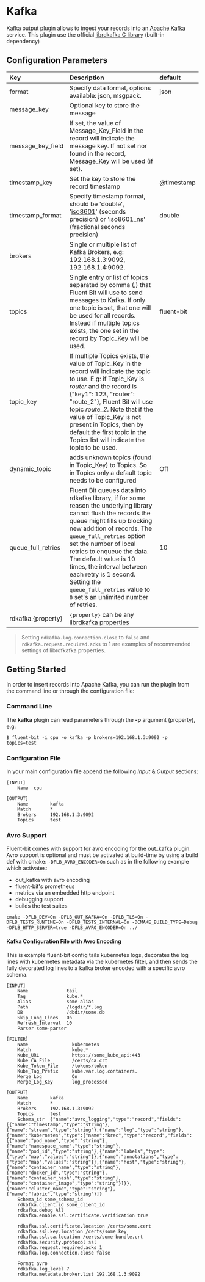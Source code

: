 # Kafka

Kafka output plugin allows to ingest your records into an [Apache Kafka](https://kafka.apache.org/) service. This plugin use the official [librdkafka C library](https://github.com/edenhill/librdkafka) \(built-in dependency\)

## Configuration Parameters

| Key | Description | default |
| :--- | :--- | :--- |
| format | Specify data format, options available: json, msgpack. | json |
| message\_key | Optional key to store the message |  |
| message\_key\_field | If set, the value of Message\_Key\_Field in the record will indicate the message key. If not set nor found in the record, Message\_Key will be used \(if set\). |  |
| timestamp\_key | Set the key to store the record timestamp | @timestamp |
| timestamp\_format | Specify timestamp format, should be 'double', '[iso8601](https://en.wikipedia.org/wiki/ISO_8601)' (seconds precision) or 'iso8601_ns' (fractional seconds precision) | double |
| brokers | Single or multiple list of Kafka Brokers, e.g: 192.168.1.3:9092, 192.168.1.4:9092. |  |
| topics | Single entry or list of topics separated by comma \(,\) that Fluent Bit will use to send messages to Kafka. If only one topic is set, that one will be used for all records. Instead if multiple topics exists, the one set in the record by Topic\_Key will be used. | fluent-bit |
| topic\_key | If multiple Topics exists, the value of Topic\_Key in the record will indicate the topic to use. E.g: if Topic\_Key is _router_ and the record is {"key1": 123, "router": "route\_2"}, Fluent Bit will use topic _route\_2_. Note that if the value of Topic\_Key is not present in Topics, then by default the first topic in the Topics list will indicate the topic to be used. |  |
| dynamic\_topic | adds unknown topics \(found in Topic\_Key\) to Topics. So in Topics only a default topic needs to be configured | Off |
| queue\_full\_retries | Fluent Bit queues data into rdkafka library, if for some reason the underlying library cannot flush the records the queue might fills up blocking new addition of records. The `queue_full_retries` option set the number of local retries to enqueue the data. The default value is 10 times, the interval between each retry is 1 second. Setting the `queue_full_retries` value to `0` set's an unlimited number of retries. | 10 |
| rdkafka.{property} | `{property}` can be any [librdkafka properties](https://github.com/edenhill/librdkafka/blob/master/CONFIGURATION.md) |  |

> Setting `rdkafka.log.connection.close` to `false` and `rdkafka.request.required.acks` to 1 are examples of recommended settings of librdfkafka properties.

## Getting Started

In order to insert records into Apache Kafka, you can run the plugin from the command line or through the configuration file:

### Command Line

The **kafka** plugin can read parameters through the **-p** argument \(property\), e.g:

```text
$ fluent-bit -i cpu -o kafka -p brokers=192.168.1.3:9092 -p topics=test
```

### Configuration File

In your main configuration file append the following _Input_ & _Output_ sections:

```text
[INPUT]
    Name  cpu

[OUTPUT]
    Name        kafka
    Match       *
    Brokers     192.168.1.3:9092
    Topics      test
```

### Avro Support

Fluent-bit comes with support for avro encoding for the out_kafka plugin.
Avro support is optional and must be activated at build-time by using a
build def with cmake: `-DFLB_AVRO_ENCODER=On` such as in the following
example which activates:

* out_kafka with avro encoding
* fluent-bit's prometheus
* metrics via an embedded http endpoint
* debugging support
* builds the test suites

```
cmake -DFLB_DEV=On -DFLB_OUT_KAFKA=On -DFLB_TLS=On -DFLB_TESTS_RUNTIME=On -DFLB_TESTS_INTERNAL=On -DCMAKE_BUILD_TYPE=Debug -DFLB_HTTP_SERVER=true -DFLB_AVRO_ENCODER=On ../
```

#### Kafka Configuration File with Avro Encoding

This is example fluent-bit config tails kubernetes logs, decorates the
log lines with kubernetes metadata via the kubernetes filter, and then
sends the fully decorated log lines to a kafka broker encoded with a
specific avro schema.

```text
[INPUT]
    Name              tail
    Tag               kube.*
    Alias             some-alias
    Path              /logdir/*.log
    DB                /dbdir/some.db
    Skip_Long_Lines   On
    Refresh_Interval  10
    Parser some-parser

[FILTER]
    Name                kubernetes
    Match               kube.*
    Kube_URL            https://some_kube_api:443
    Kube_CA_File        /certs/ca.crt
    Kube_Token_File     /tokens/token
    Kube_Tag_Prefix     kube.var.log.containers.
    Merge_Log           On
    Merge_Log_Key       log_processed

[OUTPUT]
    Name        kafka
    Match       *
    Brokers     192.168.1.3:9092
    Topics      test
    Schema_str  {"name":"avro_logging","type":"record","fields":[{"name":"timestamp","type":"string"},{"name":"stream","type":"string"},{"name":"log","type":"string"},{"name":"kubernetes","type":{"name":"krec","type":"record","fields":[{"name":"pod_name","type":"string"},{"name":"namespace_name","type":"string"},{"name":"pod_id","type":"string"},{"name":"labels","type":{"type":"map","values":"string"}},{"name":"annotations","type":{"type":"map","values":"string"}},{"name":"host","type":"string"},{"name":"container_name","type":"string"},{"name":"docker_id","type":"string"},{"name":"container_hash","type":"string"},{"name":"container_image","type":"string"}]}},{"name":"cluster_name","type":"string"},{"name":"fabric","type":"string"}]}
    Schema_id some_schema_id
    rdkafka.client.id some_client_id
    rdkafka.debug All
    rdkafka.enable.ssl.certificate.verification true

    rdkafka.ssl.certificate.location /certs/some.cert
    rdkafka.ssl.key.location /certs/some.key
    rdkafka.ssl.ca.location /certs/some-bundle.crt
    rdkafka.security.protocol ssl
    rdkafka.request.required.acks 1
    rdkafka.log.connection.close false

    Format avro
    rdkafka.log_level 7
    rdkafka.metadata.broker.list 192.168.1.3:9092
```
